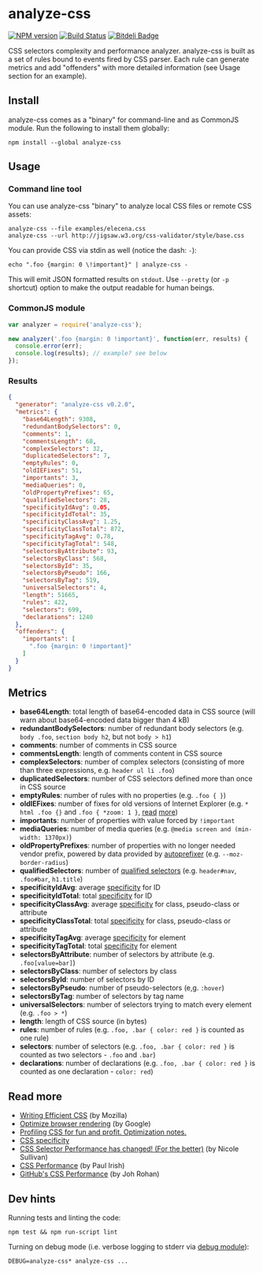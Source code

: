 analyze-css
===========

[![NPM version](https://badge.fury.io/js/analyze-css.png)](http://badge.fury.io/js/analyze-css)
[![Build Status](https://api.travis-ci.org/macbre/analyze-css.png)](http://travis-ci.org/macbre/analyze-css)
[![Bitdeli Badge](https://d2weczhvl823v0.cloudfront.net/macbre/analyze-css/trend.png)](https://bitdeli.com/free "Bitdeli Badge")

CSS selectors complexity and performance analyzer. analyze-css is built as a set of rules bound to events fired by CSS parser. Each rule can generate metrics and add "offenders" with more detailed information (see Usage section for an example).

## Install

analyze-css comes as a "binary" for command-line and as CommonJS module. Run the following to install them globally:

```
npm install --global analyze-css
```

## Usage

### Command line tool

You can use analyze-css "binary" to analyze local CSS files or remote CSS assets:

```
analyze-css --file examples/elecena.css
analyze-css --url http://jigsaw.w3.org/css-validator/style/base.css
```

You can provide CSS via stdin as well (notice the dash: ``-``):

```
echo ".foo {margin: 0 \!important}" | analyze-css -
```

This will emit JSON formatted results on ``stdout``. Use ``--pretty`` (or ``-p`` shortcut) option to make the output readable for human beings.

### CommonJS module

```js
var analyzer = require('analyze-css');

new analyzer('.foo {margin: 0 !important}', function(err, results) {
  console.error(err);
  console.log(results); // example? see below
});

```

### Results

```json
{
  "generator": "analyze-css v0.2.0",
  "metrics": {
    "base64Length": 9308,
    "redundantBodySelectors": 0,
    "comments": 1,
    "commentsLength": 68,
    "complexSelectors": 32,
    "duplicatedSelectors": 7,
    "emptyRules": 0,
    "oldIEFixes": 51,
    "importants": 3,
    "mediaQueries": 0,
    "oldPropertyPrefixes": 65,
    "qualifiedSelectors": 28,
    "specificityIdAvg": 0.05,
    "specificityIdTotal": 35,
    "specificityClassAvg": 1.25,
    "specificityClassTotal": 872,
    "specificityTagAvg": 0.78,
    "specificityTagTotal": 548,
    "selectorsByAttribute": 93,
    "selectorsByClass": 568,
    "selectorsById": 35,
    "selectorsByPseudo": 166,
    "selectorsByTag": 519,
    "universalSelectors": 4,
    "length": 51665,
    "rules": 422,
    "selectors": 699,
    "declarations": 1240
  },
  "offenders": {
    "importants": [
      ".foo {margin: 0 !important}"
    ]
  }
}
```

## Metrics

* **base64Length**: total length of base64-encoded data in CSS source (will warn about base64-encoded data bigger than 4 kB)
* **redundantBodySelectors**: number of redundant body selectors (e.g. ``body .foo``, ``section body h2``, but not ``body > h1``)
* **comments**: number of comments in CSS source
* **commentsLength**: length of comments content in CSS source
* **complexSelectors**: number of complex selectors (consisting of more than three expressions, e.g. ``header ul li .foo``)
* **duplicatedSelectors**: number of CSS selectors defined more than once in CSS source
* **emptyRules**: number of rules with no properties (e.g. ``.foo { }``)
* **oldIEFixes**: number of fixes for old versions of Internet Explorer (e.g. ``* html .foo {}`` and ``.foo { *zoom: 1 }``, [read](http://blogs.msdn.com/b/ie/archive/2005/09/02/460115.aspx) [more](http://www.impressivewebs.com/ie7-ie8-css-hacks/))
* **importants**: number of properties with value forced by ``!important``
* **mediaQueries**: number of media queries (e.g. ``@media screen and (min-width: 1370px)``)
* **oldPropertyPrefixes**: number of properties with no longer needed vendor prefix, powered by data provided by [autoprefixer](https://github.com/ai/autoprefixer) (e.g. ``--moz-border-radius``)
* **qualifiedSelectors**: number of [qualified selectors](https://developer.mozilla.org/en-US/docs/Web/Guide/CSS/Writing_efficient_CSS) (e.g. ``header#nav``, ``.foo#bar``, ``h1.title``)
* **specificityIdAvg**: average [specificity](http://css-tricks.com/specifics-on-css-specificity/) for ID
* **specificityIdTotal**: total [specificity](http://css-tricks.com/specifics-on-css-specificity/) for ID
* **specificityClassAvg**: average [specificity](http://css-tricks.com/specifics-on-css-specificity/) for class, pseudo-class or attribute
* **specificityClassTotal**: total [specificity](http://css-tricks.com/specifics-on-css-specificity/) for class, pseudo-class or attribute
* **specificityTagAvg**: average [specificity](http://css-tricks.com/specifics-on-css-specificity/) for element
* **specificityTagTotal**: total [specificity](http://css-tricks.com/specifics-on-css-specificity/) for element
* **selectorsByAttribute**: number of selectors by attribute (e.g. ``.foo[value=bar]``)
* **selectorsByClass**: number of selectors by class
* **selectorsById**: number of selectors by ID
* **selectorsByPseudo**: number of pseudo-selectors (e,g. ``:hover``)
* **selectorsByTag**: number of selectors by tag name
* **universalSelectors**: number of selectors trying to match every element (e.g. ``.foo > *``)
* **length**: length of CSS source (in bytes)
* **rules**: number of rules (e.g. ``.foo, .bar { color: red }`` is counted as one rule)
* **selectors**: number of selectors (e.g. ``.foo, .bar { color: red }`` is counted as two selectors - ``.foo`` and ``.bar``)
* **declarations**: number of declarations (e.g. ``.foo, .bar { color: red }`` is counted as one declaration - ``color: red``)

## Read more

* [Writing Efficient CSS](http://developer.mozilla.org/en/Writing_Efficient_CSS) (by Mozilla)
* [Optimize browser rendering](https://developers.google.com/speed/docs/best-practices/rendering) (by Google)
* [Profiling CSS for fun and profit. Optimization notes.](http://perfectionkills.com/profiling-css-for-fun-and-profit-optimization-notes/)
* [CSS specificity](http://css-tricks.com/specifics-on-css-specificity/)
* [CSS Selector Performance has changed! (For the better)](http://calendar.perfplanet.com/2011/css-selector-performance-has-changed-for-the-better/) (by Nicole Sullivan)
* [CSS Performance](http://dl.dropboxusercontent.com/u/39519/talks/cssperf/index.html) (by Paul Irish)
* [GitHub's CSS Performance](https://speakerdeck.com/jonrohan/githubs-css-performance) (by Joh Rohan)

## Dev hints

Running tests and linting the code:

```
npm test && npm run-script lint
```

Turning on debug mode (i.e. verbose logging to stderr via [debug module](https://npmjs.org/package/debug)):

```
DEBUG=analyze-css* analyze-css ...
```
